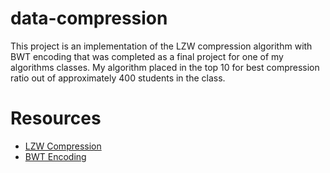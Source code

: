 # data-compression
This project is an implementation of the LZW compression algorithm with BWT encoding that was completed as a final project for one of my algorithms classes. My algorithm placed in the top 10 for best compression ratio out of approximately 400 students in the class. 

# Resources 
- <a href="https://en.wikipedia.org/wiki/Lempel–Ziv–Welch">LZW Compression</a>
- <a href="https://en.wikipedia.org/wiki/Burrows–Wheeler_transform">BWT Encoding</a>
